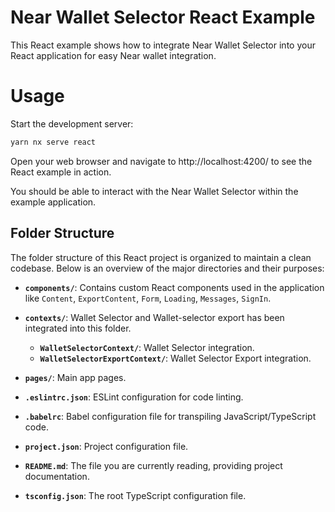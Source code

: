 # Near Wallet Selector React Example

This React example shows how to integrate Near Wallet Selector into your React application for easy Near wallet integration.

# Usage

Start the development server:
```bash
yarn nx serve react
```

Open your web browser and navigate to http://localhost:4200/ to see the React example in action.

You should be able to interact with the Near Wallet Selector within the example application.

## Folder Structure

The folder structure of this React project is organized to maintain a clean codebase. Below is an overview of the major directories and their purposes:

- **`components/`**: Contains custom React components used in the application like `Content`, `ExportContent`, `Form`, `Loading`, `Messages`, `SignIn`.
- **`contexts/`**: Wallet Selector and Wallet-selector export has been integrated into this folder.
    - **`WalletSelectorContext/`**: Wallet Selector integration.
    - **`WalletSelectorExportContext/`**: Wallet Selector Export integration.
- **`pages/`**: Main app pages.

- **`.eslintrc.json`**: ESLint configuration for code linting.
- **`.babelrc`**: Babel configuration file for transpiling JavaScript/TypeScript code.
- **`project.json`**: Project configuration file.
- **`README.md`**: The file you are currently reading, providing project documentation.
- **`tsconfig.json`**: The root TypeScript configuration file.
